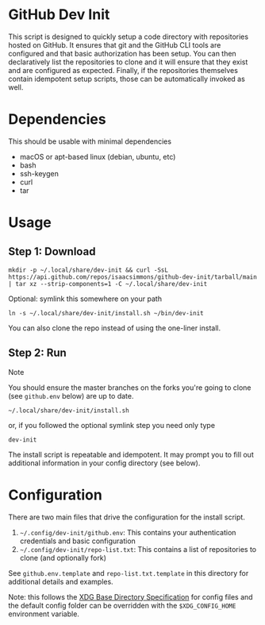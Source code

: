 # GitHub Dev Init

This script is designed to quickly setup a code directory with repositories hosted on GitHub.
It ensures that git and the GitHub CLI tools are configured and that basic authorization has been setup.
You can then declaratively list the repositories to clone and it will ensure that they exist and are configured as expected.
Finally, if the repositories themselves contain idempotent setup scripts, those can be automatically invoked as well.

# Dependencies

This should be usable with minimal dependencies

* macOS or apt-based linux (debian, ubuntu, etc)
* bash
* ssh-keygen
* curl
* tar

# Usage

## Step 1: Download

    mkdir -p ~/.local/share/dev-init && curl -SsL https://api.github.com/repos/isaacsimmons/github-dev-init/tarball/main | tar xz --strip-components=1 -C ~/.local/share/dev-init

Optional: symlink this somewhere on your path

    ln -s ~/.local/share/dev-init/install.sh ~/bin/dev-init

You can also clone the repo instead of using the one-liner install.

## Step 2: Run

> [!NOTE]
> You should ensure the master branches on the forks you're going to clone (see `github.env` below) are up to date.

    ~/.local/share/dev-init/install.sh

or, if you followed the optional symlink step you need only type

    dev-init

The install script is repeatable and idempotent.
It may prompt you to fill out additional information in your config directory (see below).

# Configuration

There are two main files that drive the configuration for the install script.

1. `~/.config/dev-init/github.env`: This contains your authentication credentials and basic configuration
1. `~/.config/dev-init/repo-list.txt`: This contains a list of repositories to clone (and optionally fork)

See `github.env.template` and `repo-list.txt.template` in this directory for additional details and examples.

Note: this follows the [XDG Base Directory Specification](https://specifications.freedesktop.org/basedir-spec/basedir-spec-latest.html) for config files and the default config folder can be overridden with the `$XDG_CONFIG_HOME` environment variable.
